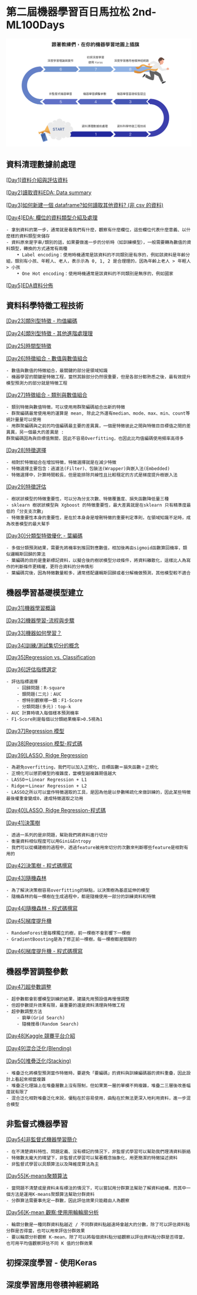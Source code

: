 # 第二屆機器學習百日馬拉松 2nd-ML100Days

![Marathon Flow](/marathon.png)

## 資料清理數據前處理

[[Day1]資料介紹與評估資料](https://github.com/yzmsp7/2nd-ML100Days/blob/master/homework/Day_001_HW.ipynb)

[[Day2]讀取資料EDA: Data summary](https://github.com/yzmsp7/2nd-ML100Days/blob/master/homework/Day_002_HW.ipynb)

[[Day3]如何新建一個 dataframe?如何讀取其他資料? (非 csv 的資料)](https://github.com/yzmsp7/2nd-ML100Days/blob/master/homework/Day_003_HW.ipynb)

[[Day4]EDA: 欄位的資料類型介紹及處理](https://github.com/yzmsp7/2nd-ML100Days/blob/master/homework/Day_004_HW.ipynb)

	- 拿到資料的第一步，通常就是看我們有什麼，觀察有什麼欄位，這些欄位代表什麼意義、以什麼樣的資料類型來儲存
	- 資料原來是字串/類別的話，如果要做進⼀步的分析時（如訓練模型），⼀般需要轉為數值的資料類型，轉換的⽅式通常有兩種
		• Label encoding：使用時機通常是該資料的不同類別是有序的，例如該資料是年齡分組，類別有⼩孩、年輕⼈、老人，表⽰示為 0, 1, 2 是合理理的，因為年齡上老人 > 年輕人 > 小孩
		• One Hot encoding：使用時機通常是該資料的不同類別是無序的，例如國家

[[Day5]EDA資料分佈](https://github.com/yzmsp7/2nd-ML100Days/blob/master/homework/Day_005_HW.ipynb)

## 資料科學特徵工程技術

[[Day23]類別型特徵 - 均值編碼](https://github.com/yzmsp7/2nd-ML100Days/blob/master/homework/Day_023_HW.ipynb)  

[[Day24]類別型特徵 - 其他進階處理理](https://github.com/yzmsp7/2nd-ML100Days/blob/master/homework/Day_024_HW.ipynb)  

[[Day25]時間型特徵](https://github.com/yzmsp7/2nd-ML100Days/blob/master/homework/Day_025_HW.ipynb) 

[[Day26]特徵組合 - 數值與數值組合](https://github.com/yzmsp7/2nd-ML100Days/blob/master/homework/Day_026_HW.ipynb)  

	- 數值與數值的特徵組合，最關鍵的部分是領域知識
	- 機器學習的關鍵是特徵工程，當然其餘部分仍然很重要，但是各部分都熟悉之後，最有效提升模型預測⼒的部分就是特徵工程

[[Day27]特徵組合 - 類別與數值組合](https://github.com/yzmsp7/2nd-ML100Days/blob/master/homework/Day_027_HW.ipynb)  

	- 類別特徵與數值特徵，可以使⽤用群聚編碼組合出新的特徵
	- 群聚編碼最常使⽤用的運算是 mean, 除此之外還有median、mode、max、min、count等統計量量可以使⽤
	- 用群聚編碼與之前的均值編碼最主要的差異異，⼀個是特徵彼此之間與特徵⽬目標值之間的差異異，另⼀個最⼤的差異是 : 
	群聚編碼因為與目標值無關，因此不容易Overfitting，也因此比均值編碼使⽤頻率高得多


[[Day28]特徵選擇](https://github.com/yzmsp7/2nd-ML100Days/blob/master/homework/Day_028_HW.ipynb)  

	- 相對於特徵組合在增加特徵，特徵選擇就是在減少特徵
	- 特徵選擇主要包含：過濾法(Filter)、包裝法(Wrapper)與嵌入法(Embedded)
	- 特徵選擇中，計算時間較長，但是能排除共線性且比較穩定的方式是梯度提升樹嵌入法

[[Day29]特徵評估](https://github.com/yzmsp7/2nd-ML100Days/blob/master/homework/Day_029_HW.ipynb)  

	- 樹狀狀模型的特徵重要性，可以分為分⽀次數、特徵覆蓋度、損失函數降低量三種
	- sklearn 樹狀狀模型與 Xgboost 的特徵重要性，最大差異就是在sklearn 只有精準度最低的「分⽀支次數」
	- 特徵重要性本身的重要性，是在於本⾝身是增刪特徵的重要判定準則，在領域知識不⾜時，成為改善模型的最⼤幫手

[[Day30]分類型特徵優化 - 葉編碼](https://github.com/yzmsp7/2nd-ML100Days/blob/master/homework/Day_030_HW.ipynb)  

	- 多個分類預測結果，需要先將機率到推回對應數值，相加後再由sigmoid函數算回機率，類似邏輯斯回歸的算法
	- 葉編碼的目的是重新標記資料，以擬合後的樹狀模型分歧條件，將資料離散化，這樣比人為寫作的判斷條件更精確，更符合資料的分佈情形
	- 葉編碼完後，因為特徵數量較多，通常搭配邏輯斯回歸或者分解機做預測，其他模型較不適合

## 機器學習基礎模型建立

[[Day31]機器學習概論](https://github.com/yzmsp7/2nd-ML100Days/blob/master/homework/Day_031_HW.ipynb)

[[Day32]機器學習-流程與步驟](https://github.com/yzmsp7/2nd-ML100Days/blob/master/homework/Day_032_HW.ipynb)

[[Day33]機器如何學習？](https://github.com/yzmsp7/2nd-ML100Days/blob/master/homework/Day_033_HW.ipynb)

[[Day34]訓練/測試集切分的概念](https://github.com/yzmsp7/2nd-ML100Days/blob/master/homework/Day_034_HW.ipynb)

[[Day35]Regression vs. Classification](https://github.com/yzmsp7/2nd-ML100Days/blob/master/homework/Day_035_HW.ipynb)

[[Day36]評估指標選定](https://github.com/yzmsp7/2nd-ML100Days/blob/master/homework/Day_036_HW.ipynb)

	- 評估指標選擇
		- 回歸問題：R-square
		- 類問題(二元)：AUC
		- 想特別觀察哪一類：F1-Score
		- 分類問題(多元)：top-k 
	- AUC 計算時填入每個樣本預測機率
	- F1-Score則是每個以分類結果機率>0.5視為1

[[Day37]Regression 模型](https://github.com/yzmsp7/2nd-ML100Days/blob/master/homework/Day_037_HW.ipynb)

[[Day38]Regression 模型-程式碼](https://github.com/yzmsp7/2nd-ML100Days/blob/master/homework/Day_038_HW.ipynb)

[[Day39]LASSO, Ridge Regression](https://github.com/yzmsp7/2nd-ML100Days/blob/master/homework/Day_039_HW.ipynb)

	- 為避免overfitting，我們可以加入正規化，目標函數＝損失函數＋正規化
	- 正規化可以懲罰模型的複雜度，當模型越複雜期值越大
	- LASSO＝Linear Regression + L1
	- Ridge＝Linear Regression + L2
	- LASSO之所以可以當作特徵選取的工具，是因為他是以參數稀疏化來做訓練的，因此某些特徵最後權重會變成0，達成特徵選取之功用

[[Day40]LASSO, Ridge Regression-程式碼](https://github.com/yzmsp7/2nd-ML100Days/blob/master/homework/Day_040_HW.ipynb)

[[Day41]決策樹](https://github.com/yzmsp7/2nd-ML100Days/blob/master/homework/Day_041_HW.ipynb)

	- 透過一系列的是非問題，幫助我們將資料進行切分
	- 衡量資料相似程度可以用Gini&Entropy
	- 我們可以從構建樹的過程中，透過feature被用來切分的次數來判斷哪些feature是相對有用的

[[Day42]決策樹 - 程式碼撰寫](https://github.com/yzmsp7/2nd-ML100Days/blob/master/homework/Day_042_HW.ipynb)

[[Day43]隨機森林](https://github.com/yzmsp7/2nd-ML100Days/blob/master/homework/Day_043_HW.ipynb)

	- 為了解決決策樹容易overfitting的缺點，以決策樹為基底延伸的模型
	- 隨機森林的每一棵樹在生成過程中，都是隨機使用一部分的訓練資料和特徵

[[Day44]隨機森林 - 程式碼撰寫](https://github.com/yzmsp7/2nd-ML100Days/blob/master/homework/Day_044_HW.ipynb)

[[Day45]梯度提升機](https://github.com/yzmsp7/2nd-ML100Days/blob/master/homework/Day_045_HW.ipynb)

	- RandomForest是每棵獨立的樹，前一棵樹不會影響下一棵樹
	- GradientBoosting是為了修正前一棵樹，每一棵樹都是關聯的

[[Day46]梯度提升機 - 程式碼撰寫](https://github.com/yzmsp7/2nd-ML100Days/blob/master/homework/Day_046_HW.ipynb)
## 機器學習調整參數

[[Day47]超參數調整](https://github.com/yzmsp7/2nd-ML100Days/blob/master/homework/Day_047_HW.ipynb)

	- 超參數都會影響模型訓練的結果，建議先用預設值再慢慢調整
	- 但超參數提升效果有限，最重要的還是資料清理與特徵工程
	- 超參數調整方法
		- 窮舉(Grid Search)
		- 隨機搜尋(Random Search)

[[Day48]Kaggle 競賽平台介紹](https://github.com/yzmsp7/2nd-ML100Days/blob/master/homework/Day_048_HW.ipynb)

[[Day49]混合泛化(Blending)](https://github.com/yzmsp7/2nd-ML100Days/blob/master/homework/Day_049_HW.ipynb)

[[Day50]堆疊泛化(Stacking)](https://github.com/yzmsp7/2nd-ML100Days/blob/master/homework/Day_050_HW.ipynb)

	- 堆疊泛化將模型預測當作特徵時，要避免「要編碼」的資料與訓練編碼器的資料重疊，因此設計上看起來相當複雜
	- 堆疊泛化理論上在堆疊層數上沒有限制，但如果第一層的單模不夠複雜，堆疊二三層後改善幅度就有限了
	- 混合泛化相對堆疊泛化來說，優點在於容易使用，曲點在於無法更深入地利用資料，進一步混合模型

## 非監督式機器學習

[[Day54]非監督式機器學習簡介](https://github.com/yzmsp7/2nd-ML100Days/blob/master/homework/Day_054_HW.ipynb)

	- 在不清楚資料特性、問題定義、沒有標記的情況下，非監督式學習可以幫助我們理清資料脈絡
	- 特徵數太龐大的晴望下，非監督式學習可以幫著概念抽象化，用更簡潔的特徵描述資料
	- 非監督式學習以具類算法以及降維度算法為主

[[Day55]K-means聚類算法](https://github.com/yzmsp7/2nd-ML100Days/blob/master/homework/Day_056_HW.ipynb)

	- 當問題不清楚或是資料未有標注的情況下，可以嘗試用分群算法幫助了解資料結構，而其中一個方法是運用K-means聚類算法幫助分群資料
	- 分群算法需要事先定一群數，因此評估效果只能藉由人為觀察

[[Day56]K-mean 觀察:使⽤用輪輪廓分析](https://github.com/yzmsp7/2nd-ML100Days/blob/master/homework/Day_056_HW.ipynb)

	- 輪廓分數是一種同群資料點越近 / 不同群資料點越遠時會越⼤的分數，除了可以評估資料點分群是否得當，也可以用來評估分群效果
	- 要以輪廓分析觀察 K-mean，除了可以將每個資料點分組觀察以評估資料點分群是否得當，也可⽤平均值觀察評估不同 K 值的分群效果



## 初探深度學習 - 使用Keras

## 深度學習應用卷積神經網路
